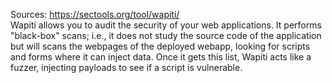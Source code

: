 Sources:
https://sectools.org/tool/wapiti/
\
Wapiti allows you to audit the security of your web applications. It performs "black-box" scans; i.e., it does not study the source code of the application but will scans the webpages of the deployed webapp, looking for scripts and forms where it can inject data. Once it gets this list, Wapiti acts like a fuzzer, injecting payloads to see if a script is vulnerable.
